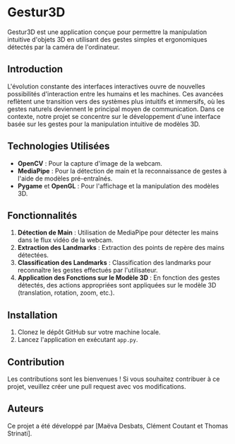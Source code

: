 # Gestur3D

Gestur3D est une application conçue pour permettre la manipulation intuitive d'objets 3D en utilisant des gestes simples et ergonomiques détectés par la caméra de l'ordinateur.

## Introduction

L'évolution constante des interfaces interactives ouvre de nouvelles possibilités d'interaction entre les humains et les machines. Ces avancées reflètent une transition vers des systèmes plus intuitifs et immersifs, où les gestes naturels deviennent le principal moyen de communication. Dans ce contexte, notre projet se concentre sur le développement d'une interface basée sur les gestes pour la manipulation intuitive de modèles 3D.

## Technologies Utilisées

- **OpenCV** : Pour la capture d'image de la webcam.
- **MediaPipe** : Pour la détection de main et la reconnaissance de gestes à l'aide de modèles pré-entraînés.
- **Pygame** et **OpenGL** : Pour l'affichage et la manipulation des modèles 3D.

## Fonctionnalités

1. **Détection de Main** : Utilisation de MediaPipe pour détecter les mains dans le flux vidéo de la webcam.
2. **Extraction des Landmarks** : Extraction des points de repère des mains détectées.
3. **Classification des Landmarks** : Classification des landmarks pour reconnaître les gestes effectués par l'utilisateur.
4. **Application des Fonctions sur le Modèle 3D** : En fonction des gestes détectés, des actions appropriées sont appliquées sur le modèle 3D (translation, rotation, zoom, etc.).

## Installation

1. Clonez le dépôt GitHub sur votre machine locale.
2. Lancez l'application en exécutant `app.py`.

## Contribution

Les contributions sont les bienvenues ! Si vous souhaitez contribuer à ce projet, veuillez créer une pull request avec vos modifications.

## Auteurs

Ce projet a été développé par [Maëva Desbats, Clément Coutant et Thomas Strinati].
